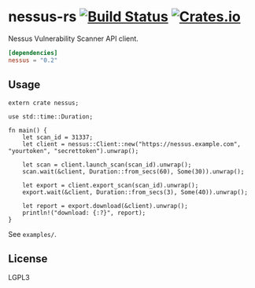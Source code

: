 # nessus-rs [![Build Status](https://travis-ci.org/kpcyrd/nessus-rs.svg?branch=master)](https://travis-ci.org/kpcyrd/nessus-rs) [![Crates.io](https://img.shields.io/crates/v/nessus.svg)](https://crates.io/crates/nessus)

Nessus Vulnerability Scanner API client.

```toml
[dependencies]
nessus = "0.2"
```

## Usage

```rust,no_run
extern crate nessus;

use std::time::Duration;

fn main() {
    let scan_id = 31337;
    let client = nessus::Client::new("https://nessus.example.com", "yourtoken", "secrettoken").unwrap();

    let scan = client.launch_scan(scan_id).unwrap();
    scan.wait(&client, Duration::from_secs(60), Some(30)).unwrap();

    let export = client.export_scan(scan_id).unwrap();
    export.wait(&client, Duration::from_secs(3), Some(40)).unwrap();

    let report = export.download(&client).unwrap();
    println!("download: {:?}", report);
}
```

See `examples/`.

## License

LGPL3

